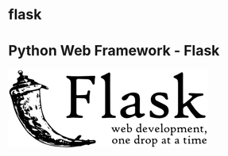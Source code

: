# flask
Python Web Framework - Flask
============================
![Alt text](/flask.png?raw=true "Flask - Python Web Framework")